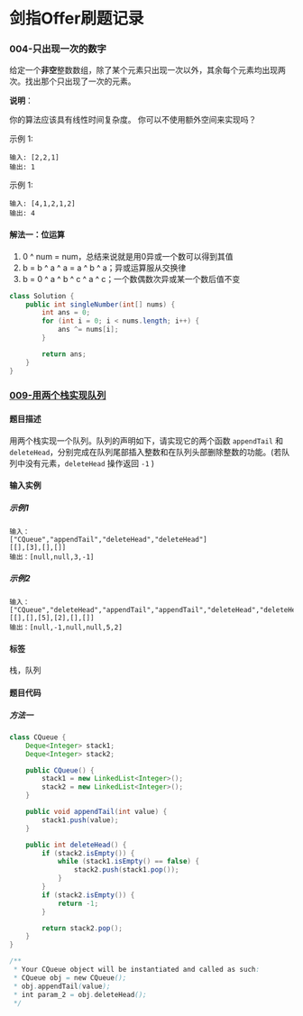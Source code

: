 # 剑指Offer刷题记录



### 004-只出现一次的数字
给定一个**非空**整数数组，除了某个元素只出现一次以外，其余每个元素均出现两次。找出那个只出现了一次的元素。

**说明**：

你的算法应该具有线性时间复杂度。 你可以不使用额外空间来实现吗？

示例 1:

```
输入: [2,2,1]
输出: 1
```

示例 1:

```
输入: [4,1,2,1,2]
输出: 4
```

#### 解法一：位运算
1. 0 ^ num = num，总结来说就是用0异或一个数可以得到其值
2. b = b ^ a ^ a = a ^ b ^ a；异或运算服从交换律
3. b = 0 ^ a ^ b ^ c ^ a ^ c；一个数偶数次异或某一个数后值不变

```java
class Solution {
	public int singleNumber(int[] nums) {
		int ans = 0;	
		for (int i = 0; i < nums.length; i++) { 
			ans ^= nums[i];
		}

		return ans;
	}
}
```





### [009-用两个栈实现队列](https://leetcode-cn.com/problems/yong-liang-ge-zhan-shi-xian-dui-lie-lcof/)

#### 题目描述

用两个栈实现一个队列。队列的声明如下，请实现它的两个函数 `appendTail` 和 `deleteHead`，分别完成在队列尾部插入整数和在队列头部删除整数的功能。(若队列中没有元素，`deleteHead` 操作返回 `-1` )

#### 输入实例

##### 示例1

```
输入：
["CQueue","appendTail","deleteHead","deleteHead"]
[[],[3],[],[]]
输出：[null,null,3,-1]
```

##### 示例2

```
输入：
["CQueue","deleteHead","appendTail","appendTail","deleteHead","deleteHead"]
[[],[],[5],[2],[],[]]
输出：[null,-1,null,null,5,2]
```

#### 标签

栈，队列

#### 题目代码

##### 方法一

```java
class CQueue {
	Deque<Integer> stack1;
	Deque<Integer> stack2;

	public CQueue() {
		stack1 = new LinkedList<Integer>();
		stack2 = new LinkedList<Integer>();
	}

	public void appendTail(int value) {
		stack1.push(value);
	}

	public int deleteHead() {
		if (stack2.isEmpty()) {
			while (stack1.isEmpty() == false) {
				stack2.push(stack1.pop());
			}
		}
		if (stack2.isEmpty()) {
			return -1;
		}

		return stack2.pop();
	}
}

/**
 * Your CQueue object will be instantiated and called as such: 
 * CQueue obj = new CQueue(); 
 * obj.appendTail(value); 
 * int param_2 = obj.deleteHead();
 */
```



